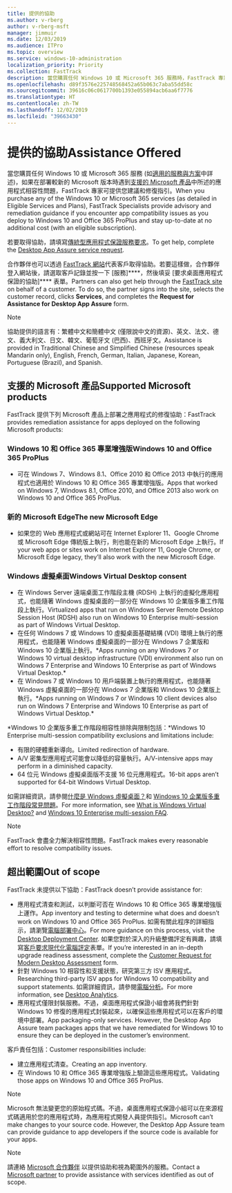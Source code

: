 ```yaml
---
title: 提供的協助
ms.author: v-rberg
author: v-rberg-msft
manager: jimmuir
ms.date: 12/03/2019
ms.audience: ITPro
ms.topic: overview
ms.service: windows-10-administration
localization_priority: Priority
ms.collection: FastTrack
description: 當您購買任何 Windows 10 或 Microsoft 365 服務時，FastTrack 專家會提供部署至 Windows 10 和 Office 365 專業增強版的建議和修復指引，並且讓您保持在最新狀態而不需額外成本 (具有合格訂用帳戶)。
ms.openlocfilehash: d89f3576e225748568452a65b063c7aba55dd58c
ms.sourcegitcommit: 39616c06c0617700b1393e055894acb6aa6f7776
ms.translationtype: HT
ms.contentlocale: zh-TW
ms.lasthandoff: 12/02/2019
ms.locfileid: "39663430"
---
```

# <a name="assistance-offered"></a><span data-ttu-id="1eaf9-103">提供的協助</span><span class="sxs-lookup"><span data-stu-id="1eaf9-103">Assistance Offered</span></span>  

<span data-ttu-id="1eaf9-104">當您購買任何 Windows 10 或 Microsoft 365 服務 (如[適用的服務與方案](M365-eligible-services-and-plans.md)中詳述)，如果在部署較新的 Microsoft 版本時遇到[支援的 Microsoft 產品](#supported-microsoft-products)中所述的應用程式相容性問題，FastTrack 專家可提供您建議和修復指引。</span><span class="sxs-lookup"><span data-stu-id="1eaf9-104">When you purchase any of the Windows 10 or Microsoft 365 services (as detailed in Eligible Services and Plans), FastTrack Specialists provide advisory and remediation guidance if you encounter app compatibility issues as you deploy to Windows 10 and Office 365 ProPlus and stay up-to-date at no additional cost (with an eligible subscription).</span></span>

<span data-ttu-id="1eaf9-105">若要取得協助，請填寫[傳統型應用程式保證服務要求](https://go.microsoft.com/fwlink/?linkid=2022721)。</span><span class="sxs-lookup"><span data-stu-id="1eaf9-105">To get help, complete the [Desktop App Assure service request](https://go.microsoft.com/fwlink/?linkid=2022721).</span></span>

<span data-ttu-id="1eaf9-p101">合作夥伴也可以透過 [FastTrack 網站](https://go.microsoft.com/fwlink/?linkid=780698)代表客戶取得協助。若要這樣做，合作夥伴登入網站後，請選取客戶記錄並按一下 [服務]\*\*\*\*，然後填妥 [要求桌面應用程式保證的協助]\*\*\*\* 表單。</span><span class="sxs-lookup"><span data-stu-id="1eaf9-p101">Partners can also get help through the [FastTrack site](https://go.microsoft.com/fwlink/?linkid=780698) on behalf of a customer. To do so, the partner signs into the site, selects the customer record, clicks **Services**, and completes the **Request for Assistance for Desktop App Assure** form.</span></span>

> [!NOTE]
> <span data-ttu-id="1eaf9-108">協助提供的語言有：繁體中文和簡體中文 (僅限說中文的資源)、英文、法文、德文、義大利文、日文、韓文、葡萄牙文 (巴西)、西班牙文。</span><span class="sxs-lookup"><span data-stu-id="1eaf9-108">Assistance is provided in Traditional Chinese and Simplified Chinese (resources speak Mandarin only), English, French, German, Italian, Japanese, Korean, Portuguese (Brazil), and Spanish.</span></span> 

## <a name="supported-microsoft-products"></a><span data-ttu-id="1eaf9-109">支援的 Microsoft 產品</span><span class="sxs-lookup"><span data-stu-id="1eaf9-109">Supported Microsoft products</span></span>

<span data-ttu-id="1eaf9-110">FastTrack 提供下列 Microsoft 產品上部署之應用程式的修復協助：</span><span class="sxs-lookup"><span data-stu-id="1eaf9-110">FastTrack provides remediation assistance for apps deployed on the following Microsoft products:</span></span>

### <a name="windows-10-and-office-365-proplus"></a><span data-ttu-id="1eaf9-111">Windows 10 和 Office 365 專業增強版</span><span class="sxs-lookup"><span data-stu-id="1eaf9-111">Windows 10 and Office 365 ProPlus</span></span>

- <span data-ttu-id="1eaf9-112">可在 Windows 7、Windows 8.1、Office 2010 和 Office 2013 中執行的應用程式也適用於 Windows 10 和 Office 365 專業增強版。</span><span class="sxs-lookup"><span data-stu-id="1eaf9-112">Apps that worked on Windows 7, Windows 8.1, Office 2010, and Office 2013 also work on Windows 10 and Office 365 ProPlus.</span></span>

### <a name="the-new-microsoft-edge"></a><span data-ttu-id="1eaf9-113">新的 Microsoft Edge</span><span class="sxs-lookup"><span data-stu-id="1eaf9-113">The new Microsoft Edge</span></span>

- <span data-ttu-id="1eaf9-114">如果您的 Web 應用程式或網站可在 Internet Explorer 11、Google Chrome 或 Microsoft Edge 傳統版上執行，則也能在新的 Microsoft Edge 上執行。</span><span class="sxs-lookup"><span data-stu-id="1eaf9-114">If your web apps or sites work on Internet Explorer 11, Google Chrome, or Microsoft Edge legacy, they’ll also work with the new Microsoft Edge.</span></span>

### <a name="windows-virtual-desktop"></a><span data-ttu-id="1eaf9-115">Windows 虛擬桌面</span><span class="sxs-lookup"><span data-stu-id="1eaf9-115">Windows Virtual Desktop consent</span></span>

- <span data-ttu-id="1eaf9-116">在 Windows Server 遠端桌面工作階段主機 (RDSH) 上執行的虛擬化應用程式，也能隨著 Windows 虛擬桌面的一部分在 Windows 10 企業版多重工作階段上執行。</span><span class="sxs-lookup"><span data-stu-id="1eaf9-116">Virtualized apps that run on Windows Server Remote Desktop Session Host (RDSH) also run on Windows 10 Enterprise multi-session as part of Windows Virtual Desktop.</span></span>
- <span data-ttu-id="1eaf9-117">在任何 Windows 7 或 Windows 10 虛擬桌面基礎結構 (VDI) 環境上執行的應用程式，也能隨著 Windows 虛擬桌面的一部分在 Windows 7 企業版和 Windows 10 企業版上執行。\*</span><span class="sxs-lookup"><span data-stu-id="1eaf9-117">Apps running on any Windows 7 or Windows 10 virtual desktop infrastructure (VDI) environment also run on Windows 7 Enterprise and Windows 10 Enterprise as part of Windows Virtual Desktop.\*</span></span>
- <span data-ttu-id="1eaf9-118">在 Windows 7 或 Windows 10 用戶端裝置上執行的應用程式，也能隨著 Windows 虛擬桌面的一部分在 Windows 7 企業版和 Windows 10 企業版上執行。\*</span><span class="sxs-lookup"><span data-stu-id="1eaf9-118">Apps running on Windows 7 or Windows 10 client devices also run on Windows 7 Enterprise and Windows 10 Enterprise as part of Windows Virtual Desktop.\*</span></span>

<span data-ttu-id="1eaf9-119">\*Windows 10 企業版多重工作階段相容性排除與限制包括：</span><span class="sxs-lookup"><span data-stu-id="1eaf9-119">\*Windows 10 Enterprise multi-session compatibility exclusions and limitations include:</span></span>
- <span data-ttu-id="1eaf9-120">有限的硬體重新導向。</span><span class="sxs-lookup"><span data-stu-id="1eaf9-120">Limited redirection of hardware.</span></span>
- <span data-ttu-id="1eaf9-121">A/V 密集型應用程式可能會以降低的容量執行。</span><span class="sxs-lookup"><span data-stu-id="1eaf9-121">A/V-intensive apps may perform in a diminished capacity.</span></span>
- <span data-ttu-id="1eaf9-122">64 位元 Windows 虛擬桌面版不支援 16 位元應用程式。</span><span class="sxs-lookup"><span data-stu-id="1eaf9-122">16-bit apps aren’t supported for 64-bit Windows Virtual Desktop.</span></span>

<span data-ttu-id="1eaf9-123">如需詳細資訊，請參閱[什麼是 Windows 虛擬桌面？](https://docs.microsoft.com/azure/virtual-desktop/overview)和 [Windows 10 企業版多重工作階段常見問題](https://docs.microsoft.com/azure/virtual-desktop/windows-10-multisession-faq)。</span><span class="sxs-lookup"><span data-stu-id="1eaf9-123">For more information, see [What is Windows Virtual Desktop?](https://docs.microsoft.com/azure/virtual-desktop/overview) and [Windows 10 Enterprise multi-session FAQ](https://docs.microsoft.com/azure/virtual-desktop/windows-10-multisession-faq).</span></span>

> [!NOTE]
> <span data-ttu-id="1eaf9-124">FastTrack 會盡全力解決相容性問題。</span><span class="sxs-lookup"><span data-stu-id="1eaf9-124">FastTrack makes every reasonable effort to resolve compatibility issues.</span></span> 

## <a name="out-of-scope"></a><span data-ttu-id="1eaf9-125">超出範圍</span><span class="sxs-lookup"><span data-stu-id="1eaf9-125">Out of scope</span></span>

<span data-ttu-id="1eaf9-126">FastTrack 未提供以下協助：</span><span class="sxs-lookup"><span data-stu-id="1eaf9-126">FastTrack doesn’t provide assistance for:</span></span>
- <span data-ttu-id="1eaf9-127">應用程式清查和測試，以判斷可否在 Windows 10 和 Office 365 專業增強版上運作。</span><span class="sxs-lookup"><span data-stu-id="1eaf9-127">App inventory and testing to determine what does and doesn’t work on Windows 10 and Office 365 ProPlus.</span></span> <span data-ttu-id="1eaf9-128">如需有關此程序的詳細指示，請瀏覽[電腦部署中心](https://go.microsoft.com/fwlink/?linkid=2080140)。</span><span class="sxs-lookup"><span data-stu-id="1eaf9-128">For more guidance on this process, visit the [Desktop Deployment Center](https://go.microsoft.com/fwlink/?linkid=2080140).</span></span> <span data-ttu-id="1eaf9-129">如果您對於深入的升級整備評定有興趣，請填寫[客戶要求現代化電腦評定](https://go.microsoft.com/fwlink/?linkid=2053818)表單。</span><span class="sxs-lookup"><span data-stu-id="1eaf9-129">If you’re interested in an in-depth upgrade readiness assessment, complete the [Customer Request for Modern Desktop Assessment](https://go.microsoft.com/fwlink/?linkid=2053818) form.</span></span>
- <span data-ttu-id="1eaf9-130">針對 Windows 10 相容性和支援狀態，研究第三方 ISV 應用程式。</span><span class="sxs-lookup"><span data-stu-id="1eaf9-130">Researching third-party ISV apps for Windows 10 compatibility and support statements.</span></span> <span data-ttu-id="1eaf9-131">如需詳細資訊，請參閱[電腦分析](https://docs.microsoft.com/sccm/desktop-analytics/overview)。</span><span class="sxs-lookup"><span data-stu-id="1eaf9-131">For more information, see [Desktop Analytics](https://docs.microsoft.com/sccm/desktop-analytics/overview).</span></span>
- <span data-ttu-id="1eaf9-p104">應用程式僅限封裝服務。不過，桌面應用程式保證小組會將我們針對 Windows 10 修復的應用程式封裝起來，以確保這些應用程式可以在客戶的環境中部署。</span><span class="sxs-lookup"><span data-stu-id="1eaf9-p104">App packaging-only services. However, the Desktop App Assure team packages apps that we have remediated for Windows 10 to ensure they can be deployed in the customer’s environment.</span></span>

<span data-ttu-id="1eaf9-134">客戶責任包括：</span><span class="sxs-lookup"><span data-stu-id="1eaf9-134">Customer responsibilities include:</span></span>
- <span data-ttu-id="1eaf9-135">建立應用程式清查。</span><span class="sxs-lookup"><span data-stu-id="1eaf9-135">Creating an app inventory.</span></span>
- <span data-ttu-id="1eaf9-136">在 Windows 10 和 Office 365 專業增強版上驗證這些應用程式。</span><span class="sxs-lookup"><span data-stu-id="1eaf9-136">Validating those apps on Windows 10 and Office 365 ProPlus.</span></span>

> [!NOTE]
> <span data-ttu-id="1eaf9-p105">Microsoft 無法變更您的原始程式碼。不過，桌面應用程式保證小組可以在來源程式碼適用於您的應用程式時，為應用程式開發人員提供指引。</span><span class="sxs-lookup"><span data-stu-id="1eaf9-p105">Microsoft can’t make changes to your source code. However, the Desktop App Assure team can provide guidance to app developers if the source code is available for your apps.</span></span>

> [!NOTE]
> <span data-ttu-id="1eaf9-139">請連絡 [Microsoft 合作夥伴](https://go.microsoft.com/fwlink/?linkid=2080150) 以提供協助和視為範圍外的服務。</span><span class="sxs-lookup"><span data-stu-id="1eaf9-139">Contact a [Microsoft partner](https://go.microsoft.com/fwlink/?linkid=2080150) to provide assistance with services identified as out of scope.</span></span>
